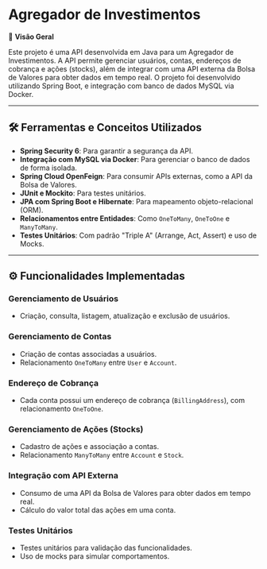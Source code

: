 # Agregador de Investimentos

💫 **Visão Geral**

Este projeto é uma API desenvolvida em Java para um Agregador de Investimentos. A API permite gerenciar usuários, contas, endereços de cobrança e ações (stocks), além de integrar com uma API externa da Bolsa de Valores para obter dados em tempo real. O projeto foi desenvolvido utilizando Spring Boot, e integração com banco de dados MySQL via Docker.

---

## 🛠 **Ferramentas e Conceitos Utilizados**

- **Spring Security 6**: Para garantir a segurança da API.
- **Integração com MySQL via Docker**: Para gerenciar o banco de dados de forma isolada.
- **Spring Cloud OpenFeign**: Para consumir APIs externas, como a API da Bolsa de Valores.
- **JUnit e Mockito**: Para testes unitários.
- **JPA com Spring Boot e Hibernate**: Para mapeamento objeto-relacional (ORM).
- **Relacionamentos entre Entidades**: Como `OneToMany`, `OneToOne` e `ManyToMany`.
- **Testes Unitários**: Com padrão "Triple A" (Arrange, Act, Assert) e uso de Mocks.

---

## ⚙️ **Funcionalidades Implementadas**

### **Gerenciamento de Usuários**
- Criação, consulta, listagem, atualização e exclusão de usuários.

### **Gerenciamento de Contas**
- Criação de contas associadas a usuários.
- Relacionamento `OneToMany` entre `User` e `Account`.

### **Endereço de Cobrança**
- Cada conta possui um endereço de cobrança (`BillingAddress`), com relacionamento `OneToOne`.

### **Gerenciamento de Ações (Stocks)**
- Cadastro de ações e associação a contas.
- Relacionamento `ManyToMany` entre `Account` e `Stock`.

### **Integração com API Externa**
- Consumo de uma API da Bolsa de Valores para obter dados em tempo real.
- Cálculo do valor total das ações em uma conta.

### **Testes Unitários**
- Testes unitários para validação das funcionalidades.
- Uso de mocks para simular comportamentos.
